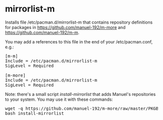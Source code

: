 # mirrorlist-m

Installs file /etc/pacman.d/mirrorlist-m that contains
repository definitions for packages in
https://github.com/manuel-192/m-more and https://github.com/manuel-192/m-m.

You may add a references to this file in the end of your /etc/pacman.conf, e.g.:
<pre>
[m-m]
Include = /etc/pacman.d/mirrorlist-m
SigLevel = Required

[m-more]
Include = /etc/pacman.d/mirrorlist-m
SigLevel = Required
</pre>
Note: there's a small script *install-mirrorlist* that adds Manuel's repositories to your system. You may use it with these commands:
<pre>
wget -q https://github.com/manuel-192/m-more/raw/master/PKGBUILDs/mirrorlist-m/install-mirrorlist
bash install-mirrorlist
</pre>
